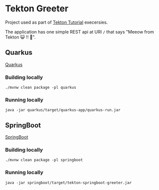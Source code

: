 # Tekton Greeter

Project used as part of [Tekton Tutorial](https://dn.dev/tekton-tutorial) execersies.

The application has one simple REST api at URI `/` that says "Meeow from Tekton 😺 !! 🚀".

## Quarkus

[Quarkus](./quarkus)

### Building locally

```shell
./mvnw clean package -pl quarkus
```

### Running locally

```shell
java -jar quarkus/target/quarkus-app/quarkus-run.jar
```

## SpringBoot

[SpringBoot](./quarkus)

### Building locally

```shell
./mvnw clean package -pl springboot
```

### Running locally

```shell
java -jar springboot/target/tekton-springboot-greeter.jar
```
